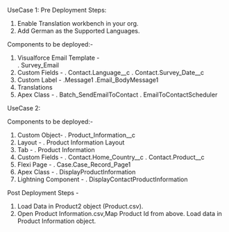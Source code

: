 UseCase 1:
Pre Deployment Steps:
1. Enable Translation workbench in your org.
2. Add German as the Supported Languages.

Components to be deployed:-
1. Visualforce Email Template -  
   . Survey_Email
2. Custom Fields -
   . Contact.Language__c
   . Contact.Survey_Date__c 
3. Custom Label -
   .Message1
   .Email_BodyMessage1
4. Translations
5. Apex Class - 
   . Batch_SendEmailToContact 
   . EmailToContactScheduler
   
UseCase 2:   

Components to be deployed:-
 
 1. Custom Object-
    . Product_Information__c
 2. Layout -
    . Product Information Layout
 3. Tab -
    . Product Information	 
 4. Custom Fields -
    . Contact.Home_Country__c
    . Contact.Product__c
  5. Flexi Page - 
     . Case.Case_Record_Page1
  6. Apex Class - 
     . DisplayProductInformation
  7. Lightning Component -
     . DisplayContactProductInformation
     
  Post Deployment Steps -
  1. Load Data in Product2 object (Product.csv).
  2. Open Product Information.csv,Map Product Id from above. Load data in Product Information object.
  
   
   
